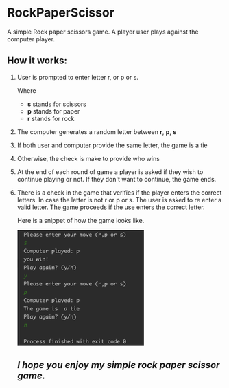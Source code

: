 # RockPaperScissor

A simple Rock paper scissors game.  A player user plays against the computer player. 

## How it works: 

1. User is prompted to enter letter r, or p or s. 

   Where

   * **s**  stands for scissors
   * **p** stands for paper
   * **r** stands for rock

2. The computer generates a random letter between **r**, **p**, **s**

3. If both user and computer provide the same letter, the game is a tie

4. Otherwise, the check is make to provide who wins

5. At the end of each round of game a player is asked if they wish to continue playing or not. If they don't want to continue, the game ends. 

6. There is a check in the game that verifies if the player enters the correct letters. In case the letter is not r or p or s. The user is asked to re enter a valid letter. The game proceeds if the use enters the correct letter. 

   

   Here is a snippet of how the game looks like. 

   

   <img src="image/rpsGame.png" alt="Screen Shot 2023-01-05 at 1.33.53 AM" style="zoom:33%;" />

   

   ## *I hope you enjoy my simple rock paper scissor game.* 

   

   